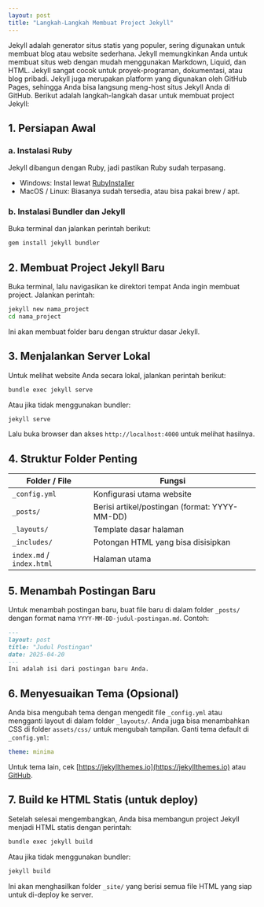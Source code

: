 ```yaml
---
layout: post
title: "Langkah-Langkah Membuat Project Jekyll"
---
```


Jekyll adalah generator situs statis yang populer, sering digunakan untuk membuat blog atau website sederhana.
Jekyll memungkinkan Anda untuk membuat situs web dengan mudah menggunakan Markdown, Liquid, dan HTML.
Jekyll sangat cocok untuk proyek-programan, dokumentasi, atau blog pribadi.
Jekyll juga merupakan platform yang digunakan oleh GitHub Pages, sehingga Anda bisa langsung meng-host situs Jekyll Anda di GitHub. 
Berikut adalah langkah-langkah dasar untuk membuat project Jekyll:

## 1. **Persiapan Awal**
### a. Instalasi Ruby
Jekyll dibangun dengan Ruby, jadi pastikan Ruby sudah terpasang.
- Windows: Instal lewat [RubyInstaller](https://rubyinstaller.org/)
- MacOS / Linux: Biasanya sudah tersedia, atau bisa pakai brew / apt.

### b. **Instalasi Bundler dan Jekyll**
Buka terminal dan jalankan perintah berikut:
```bash
gem install jekyll bundler
```

## 2. **Membuat Project Jekyll Baru**
Buka terminal, lalu navigasikan ke direktori tempat Anda ingin membuat project. Jalankan perintah:
```bash
jekyll new nama_project
cd nama_project
```
Ini akan membuat folder baru dengan struktur dasar Jekyll.

## 3. **Menjalankan Server Lokal**
Untuk melihat website Anda secara lokal, jalankan perintah berikut:
```bash
bundle exec jekyll serve
```
Atau jika tidak menggunakan bundler:
```bash
jekyll serve
```
Lalu buka browser dan akses `http://localhost:4000` untuk melihat hasilnya.

## 4. **Struktur Folder Penting**

| Folder / File             | Fungsi                                        |
| ------------------------- | --------------------------------------------- |
| `_config.yml`             | Konfigurasi utama website                     |
| `_posts/`                 | Berisi artikel/postingan (format: YYYY-MM-DD) |
| `_layouts/`               | Template dasar halaman                        |
| `_includes/`              | Potongan HTML yang bisa disisipkan            |
| `index.md` / `index.html` | Halaman utama                                 |

## 5. **Menambah Postingan Baru**
Untuk menambah postingan baru, buat file baru di dalam folder `_posts/` dengan format nama `YYYY-MM-DD-judul-postingan.md`. Contoh:
```markdown
---
layout: post
title: "Judul Postingan"
date: 2025-04-20
---
Ini adalah isi dari postingan baru Anda.
```

## 6. **Menyesuaikan Tema (Opsional)**
Anda bisa mengubah tema dengan mengedit file `_config.yml` atau mengganti layout di dalam folder `_layouts/`. Anda juga bisa menambahkan CSS di folder `assets/css/` untuk mengubah tampilan.
Ganti tema default di `_config.yml`:
```yaml
theme: minima
```
Untuk tema lain, cek [https://jekyllthemes.io](https://jekyllthemes.io) atau [GitHub](https://github.com).

## 7. **Build ke HTML Statis (untuk deploy)**
Setelah selesai mengembangkan, Anda bisa membangun project Jekyll menjadi HTML statis dengan perintah:
```bash
bundle exec jekyll build
```
Atau jika tidak menggunakan bundler:
```bash
jekyll build
```
Ini akan menghasilkan folder `_site/` yang berisi semua file HTML yang siap untuk di-deploy ke server.
